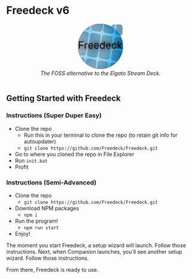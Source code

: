 # Freedeck v6

<center>
<img src="./assets/logo_big.png" width="120" height="120">
<br />
<i>The FOSS alternative to the Elgato Stream Deck.</i>
</center>
<br />

## Getting Started with Freedeck

### Instructions (Super Duper Easy)

- Clone the repo
  - Run this in your terminal to clone the repo (to retain git info for autoupdater)
  - ` git clone https://github.com/Freedeck/Freedeck.git `
- Go to where you cloned the repo in File Explorer
- Run `init.bat`
- Profit


### Instructions (Semi-Advanced)

- Clone the repo
  - ` git clone https://github.com/Freedeck/Freedeck.git `
- Download NPM packages
  - `npm i`
- Run the program!
  - `npm run start`
- Enjoy!

The moment you start Freedeck, a setup wizard will launch. Follow those instructions. Next, when Companion launches, you'll see another setup wizard. Follow those instructions.

From there, Freedeck is ready to use.
